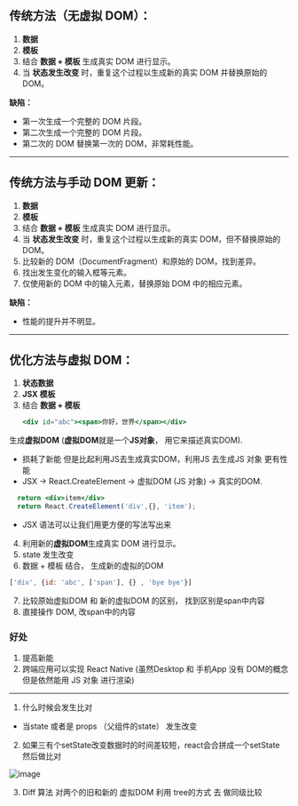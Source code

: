 ## 传统方法（无虚拟 DOM）：

1. **数据**
2. **模板**
3. 结合 **数据 + 模板** 生成真实 DOM 进行显示。
4. 当 **状态发生改变** 时，重复这个过程以生成新的真实 DOM 并替换原始的 DOM。

**缺陷：**
- 第一次生成一个完整的 DOM 片段。
- 第二次生成一个完整的 DOM 片段。
- 第二次的 DOM 替换第一次的 DOM，非常耗性能。

---

## 传统方法与手动 DOM 更新：

1. **数据**
2. **模板**
3. 结合 **数据 + 模板** 生成真实 DOM 进行显示。
4. 当 **状态发生改变** 时，重复这个过程以生成新的真实 DOM，但不替换原始的 DOM。
5. 比较新的 DOM（DocumentFragment）和原始的 DOM，找到差异。
6. 找出发生变化的输入框等元素。
7. 仅使用新的 DOM 中的输入元素，替换原始 DOM 中的相应元素。

**缺陷：**
- 性能的提升并不明显。

---

## 优化方法与虚拟 DOM：

1. **状态数据**
2. **JSX 模板**
3. 结合 **数据 + 模板**
   ```jsx
   <div id="abc"><span>你好，世界</span></div>
   ```
 生成**虚拟DOM** (**虚拟DOM**就是一个**JS对象**， 用它来描述真实DOM). 
  - 损耗了新能 但是比起利用JS去生成真实DOM，利用JS 去生成JS 对象 更有性能
  - JSX -> React.CreateElement -> 虚拟DOM (JS 对象) -> 真实的DOM.

  ```jsx
    return <div>item</div>
    return React.CreateElement('div',{}, 'item');
  ```
 - JSX 语法可以让我们用更方便的写法写出来
    
4.  利用新的**虚拟DOM**生成真实 DOM 进行显示。
5. state 发生改变 
6. 数据 + 模板 结合， 生成新的虚拟的DOM
```javascript
['div', {id: 'abc', ['span'], {} , 'bye bye'}]
```
7. 比较原始虚拟DOM 和 新的虚拟DOM 的区别， 找到区别是span中内容 
8. 直接操作 DOM, 改span中的内容

### 好处
1. 提高新能
2. 跨端应用可以实现 React Native (虽然Desktop 和 手机App 没有 DOM的概念 但是依然能用 JS 对象 进行渲染)
---


1. 什么时候会发生比对
 - 当state 或者是 props （父组件的state） 发生改变

2. 如果三有个setState改变数据时的时间差较短，react会合拼成一个setState 然后做比对
   
![image](https://github.com/DhaiDev/ReactNote/assets/88443783/0f8fd4f3-04a8-4be9-aeb0-167ccc7bd0b6)

3. Diff 算法
   对两个的旧和新的 虚拟DOM 利用 tree的方式 去 做同级比较


